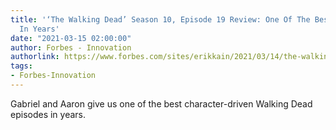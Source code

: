 ```yaml
---
title: '‘The Walking Dead’ Season 10, Episode 19 Review: One Of The Best Episodes
  In Years'
date: "2021-03-15 02:00:00"
author: Forbes - Innovation
authorlink: https://www.forbes.com/sites/erikkain/2021/03/14/the-walking-dead-season-10-episode-19-review-one-of-the-best-episodes-in-years/
tags:
- Forbes-Innovation
---
```

Gabriel and Aaron give us one of the best character-driven Walking Dead episodes in years.